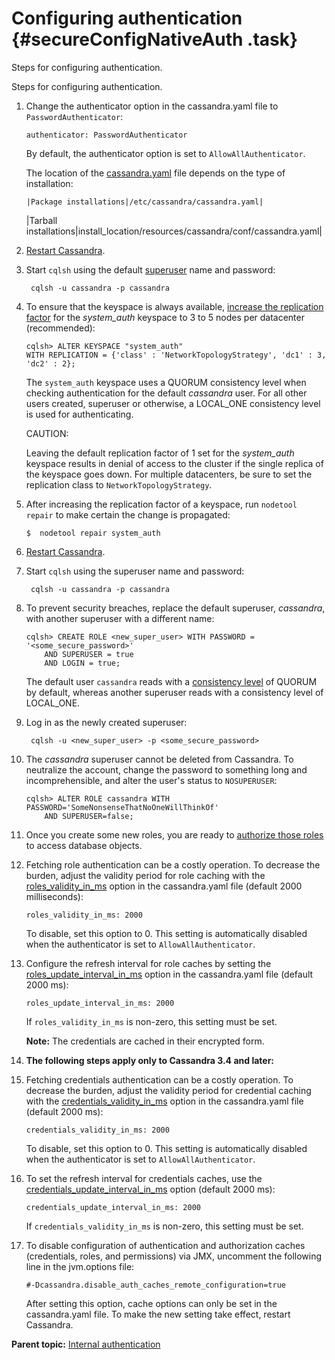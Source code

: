 # Configuring authentication {#secureConfigNativeAuth .task}

Steps for configuring authentication.

Steps for configuring authentication.

1.  Change the authenticator option in the cassandra.yaml file to `PasswordAuthenticator`:

    ```
    authenticator: PasswordAuthenticator
    ```

    By default, the authenticator option is set to `AllowAllAuthenticator`.

    The location of the [cassandra.yaml](/en/archived/cassandra/3.x/cassandra/configuration/configCassandra_yaml.html) file depends on the type of installation:

        |Package installations|/etc/cassandra/cassandra.yaml|
    |Tarball installations|install\_location/resources/cassandra/conf/cassandra.yaml|

2.  [Restart Cassandra](../initialize/referenceStartStopTOC.md).

3.  Start `cqlsh` using the default [superuser](/en/glossary/doc/glossary/gloss_superuser.html) name and password:

    ```language-bash
     cqlsh -u cassandra -p cassandra
    ```

4.  To ensure that the keyspace is always available, [increase the replication factor](/en/cql-oss/3.3/cql/cql_reference/cqlAlterKeyspace.html) for the *system\_auth* keyspace to 3 to 5 nodes per datacenter \(recommended\):

    ```
    cqlsh> ALTER KEYSPACE "system_auth" 
    WITH REPLICATION = {'class' : 'NetworkTopologyStrategy', 'dc1' : 3, 'dc2' : 2};
    ```

    The `system_auth` keyspace uses a QUORUM consistency level when checking authentication for the default *cassandra* user. For all other users created, superuser or otherwise, a LOCAL\_ONE consistency level is used for authenticating.

    CAUTION:

    Leaving the default replication factor of 1 set for the *system\_auth* keyspace results in denial of access to the cluster if the single replica of the keyspace goes down. For multiple datacenters, be sure to set the replication class to `NetworkTopologyStrategy`.

5.  After increasing the replication factor of a keyspace, run `nodetool repair` to make certain the change is propagated:

    ```
    $  nodetool repair system_auth
    ```

6.  [Restart Cassandra](../initialize/referenceStartStopTOC.md).

7.  Start `cqlsh` using the superuser name and password:

    ```language-bash
     cqlsh -u cassandra -p cassandra
    ```

8.  To prevent security breaches, replace the default superuser, *cassandra*, with another superuser with a different name:

    ```
    cqlsh> CREATE ROLE <new_super_user> WITH PASSWORD = '<some_secure_password>' 
        AND SUPERUSER = true 
        AND LOGIN = true;
    ```

    The default user `cassandra` reads with a [consistency level](../dml/dmlDataConsistencyTOC.md) of QUORUM by default, whereas another superuser reads with a consistency level of LOCAL\_ONE.

9.  Log in as the newly created superuser:

    ```language-bash
     cqlsh -u <new_super_user> -p <some_secure_password>
    ```

10. The *cassandra* superuser cannot be deleted from Cassandra. To neutralize the account, change the password to something long and incomprehensible, and alter the user's status to `NOSUPERUSER`:

    ```
    cqlsh> ALTER ROLE cassandra WITH PASSWORD='SomeNonsenseThatNoOneWillThinkOf'
        AND SUPERUSER=false;
    ```

11. Once you create some new roles, you are ready to [authorize those roles](secureInternalAuthorizationTOC.md) to access database objects.

12. Fetching role authentication can be a costly operation. To decrease the burden, adjust the validity period for role caching with the [roles\_validity\_in\_ms](configCassandra_yaml.md#roles_validity_in_ms) option in the cassandra.yaml file \(default 2000 milliseconds\):

    ```
    roles_validity_in_ms: 2000
    ```

    To disable, set this option to 0. This setting is automatically disabled when the authenticator is set to `AllowAllAuthenticator`.

13. Configure the refresh interval for role caches by setting the [roles\_update\_interval\_in\_ms](configCassandra_yaml.md#roles_update_interval_in_ms) option in the cassandra.yaml file \(default 2000 ms\):

    ```
    roles_update_interval_in_ms: 2000
    ```

    If `roles_validity_in_ms` is non-zero, this setting must be set.

    **Note:** The credentials are cached in their encrypted form.

14. **The following steps apply only to Cassandra 3.4 and later:**
15. Fetching credentials authentication can be a costly operation. To decrease the burden, adjust the validity period for credential caching with the [credentials\_validity\_in\_ms](configCassandra_yaml.md#credentials_validity_in_ms) option in the cassandra.yaml file \(default 2000 ms\):

    ```
    credentials_validity_in_ms: 2000
    ```

    To disable, set this option to 0. This setting is automatically disabled when the authenticator is set to `AllowAllAuthenticator`.

16. To set the refresh interval for credentials caches, use the [credentials\_update\_interval\_in\_ms](configCassandra_yaml.md#credentials_update_interval_in_ms) option \(default 2000 ms\):

    ```
    credentials_update_interval_in_ms: 2000
    ```

    If `credentials_validity_in_ms` is non-zero, this setting must be set.

17. To disable configuration of authentication and authorization caches \(credentials, roles, and permissions\) via JMX, uncomment the following line in the jvm.options file:

    ```
    #-Dcassandra.disable_auth_caches_remote_configuration=true
    ```

    After setting this option, cache options can only be set in the cassandra.yaml file. To make the new setting take effect, restart Cassandra.


**Parent topic:** [Internal authentication](../../cassandra/configuration/secureInternalAuthenticationTOC.md)

